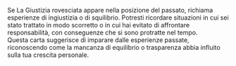 Se La Giustizia rovesciata appare nella posizione del passato, richiama esperienze di ingiustizia o di squilibrio. Potresti ricordare situazioni in cui sei stato trattato in modo scorretto o in cui hai evitato di affrontare responsabilità, con conseguenze che si sono protratte nel tempo.  
Questa carta suggerisce di imparare dalle esperienze passate, riconoscendo come la mancanza di equilibrio o trasparenza abbia influito sulla tua crescita personale.
